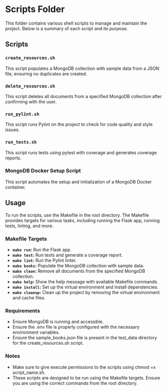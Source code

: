 # Scripts Folder

This folder contains various shell scripts to manage and maintain the project. Below is a summary of each script and its purpose.

## Scripts

### `create_resources.sh`

This script populates a MongoDB collection with sample data from a JSON file, ensuring no duplicates are created.

### `delete_resources.sh`

This script deletes all documents from a specified MongoDB collection after confirming with the user.

### `run_pylint.sh`

This script runs Pylint on the project to check for code quality and style issues.

### `run_tests.sh`

This script runs tests using pytest with coverage and generates coverage reports.

### MongoDB Docker Setup Script

This script automates the setup and initialization of a MongoDB Docker container.

## Usage

To run the scripts, use the Makefile in the root directory. The Makefile provides targets for various tasks, including running the Flask app, running tests, linting, and more.

### Makefile Targets

- **`make run`:** Run the Flask app.
- **`make test`:** Run tests and generate a coverage report.
- **`make lint`:** Run the Pylint linter.
- **`make books`:** Populate the MongoDB collection with sample data.
- **`make clean`:** Remove all documents from the specified MongoDB collection.
- **`make help`:** Show the help message with available Makefile commands.
- **`make install`:** Set up the virtual environment and install dependencies.
- **`make cleanup`:** Clean up the project by removing the virtual environment and cache files.

### Requirements

- Ensure MongoDB is running and accessible.
- Ensure the .env file is properly configured with the necessary environment variables.
- Ensure the sample_books.json file is present in the test_data directory for the create_resources.sh script.

### Notes

- Make sure to give execute permissions to the scripts using chmod +x script_name.sh.
- These scripts are designed to be run using the Makefile targets. Ensure you are using the correct commands from the root directory.
